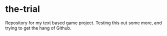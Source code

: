 # the-trial
Repository for my text based game project.
Testing this out some more, and trying to get the hang of Github.

